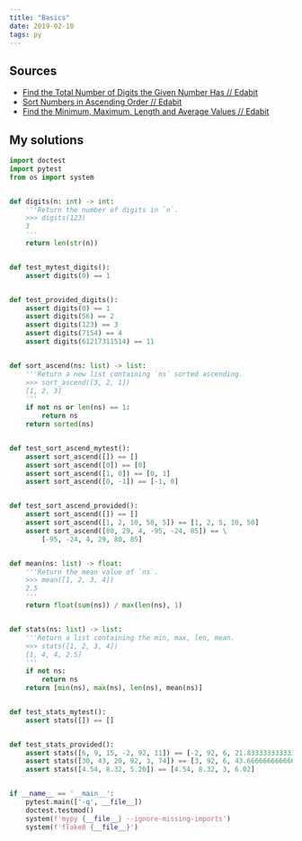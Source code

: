 ```yaml
---
title: "Basics"
date: 2019-02-10
tags: py
---
```


## Sources

- [Find the Total Number of Digits the Given Number Has // Edabit](https://edabit.com/challenge/WCm54pW7ME7GxuzJm)
- [Sort Numbers in Ascending Order // Edabit](https://edabit.com/challenge/gd9Yw3H4qGEt5xksN)
- [Find the Minimum, Maximum, Length and Average Values // Edabit](https://edabit.com/challenge/pnkw3XYjG8bbB6Fva)


## My solutions

```py
import doctest
import pytest
from os import system


def digits(n: int) -> int:
    '''Return the number of digits in `n`.
    >>> digits(123)
    3
    '''
    return len(str(n))


def test_mytest_digits():
    assert digits(0) == 1


def test_provided_digits():
    assert digits(0) == 1
    assert digits(56) == 2
    assert digits(123) == 3
    assert digits(7154) == 4
    assert digits(61217311514) == 11


def sort_ascend(ns: list) -> list:
    '''Return a new list containing `ns` sorted ascending.
    >>> sort_ascend([3, 2, 1])
    [1, 2, 3]
    '''
    if not ns or len(ns) == 1:
        return ns
    return sorted(ns)


def test_sort_ascend_mytest():
    assert sort_ascend([]) == []
    assert sort_ascend([0]) == [0]
    assert sort_ascend([1, 0]) == [0, 1]
    assert sort_ascend([0, -1]) == [-1, 0]


def test_sort_ascend_provided():
    assert sort_ascend([]) == []
    assert sort_ascend([1, 2, 10, 50, 5]) == [1, 2, 5, 10, 50]
    assert sort_ascend([80, 29, 4, -95, -24, 85]) == \
        [-95, -24, 4, 29, 80, 85]


def mean(ns: list) -> float:
    '''Return the mean value of `ns`.
    >>> mean([1, 2, 3, 4])
    2.5
    '''
    return float(sum(ns)) / max(len(ns), 1)


def stats(ns: list) -> list:
    '''Return a list containing the min, max, len, mean.
    >>> stats([1, 2, 3, 4])
    [1, 4, 4, 2.5]
    '''
    if not ns:
        return ns
    return [min(ns), max(ns), len(ns), mean(ns)]


def test_stats_mytest():
    assert stats([]) == []


def test_stats_provided():
    assert stats([6, 9, 15, -2, 92, 11]) == [-2, 92, 6, 21.833333333333332]
    assert stats([30, 43, 20, 92, 3, 74]) == [3, 92, 6, 43.666666666666664]
    assert stats([4.54, 8.32, 5.20]) == [4.54, 8.32, 3, 6.02]


if __name__ == '__main__':
    pytest.main(['-q', __file__])
    doctest.testmod()
    system(f'mypy {__file__} --ignore-missing-imports')
    system(f'flake8 {__file__}')
```
